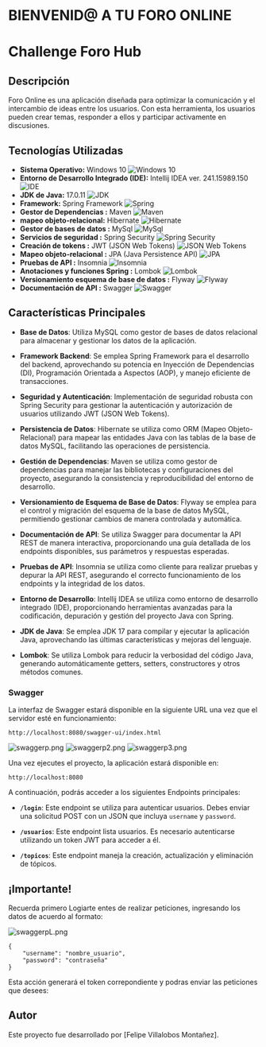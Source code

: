 # BIENVENID@ A TU FORO ONLINE 

# Challenge Foro Hub

## Descripción

Foro Online es una aplicación diseñada para optimizar la comunicación y el intercambio de ideas entre los usuarios. Con esta herramienta, los usuarios pueden crear temas, responder a ellos y participar activamente en discusiones.
## Tecnologías Utilizadas

- **Sistema Operativo:** Windows 10 ![Windows 10](img/LogoWindows10.png)
- **Entorno de Desarrollo Integrado (IDE):** Intellij IDEA ver. 241.15989.150 ![IDE](img/IDE.png)
- **JDK de Java:** 17.0.11 ![JDK](img/JDK.png)
- **Framework:** Spring Framework ![Spring](img/Spring.png)
- **Gestor de Dependencias :** Maven ![Maven](img/maven.png)
- **mapeo objeto-relacional:** Hibernate ![Hibernate](img/hibernate.png)
- **Gestor de bases de datos :** MySql ![MySql](img/MYSQL.png)
- **Servicios de seguridad :** Spring Security  ![Spring Security ](img/spring_security.png)
- **Creación de tokens :** JWT (JSON Web Tokens) ![JSON Web Tokens](img/JWT.png)
- **Mapeo objeto-relacional :** JPA (Java Persistence API) ![JPA](img/JPA.png)
- **Pruebas de API :** Insomnia ![Insomnia](img/insomnia.jpg)
- **Anotaciones y funciones Spring :** Lombok ![Lombok](img/lombok.png)
- **Versionamiento esquema de base de datos :** Flyway ![Flyway](img/Flyway_logo.svg.png)
- **Documentación de API :** Swagger ![Swagger](img/Swagger.png)

## Características Principales

- **Base de Datos**: Utiliza MySQL como gestor de bases de datos relacional para almacenar y gestionar los datos de la aplicación.

- **Framework Backend**: Se emplea Spring Framework para el desarrollo del backend, aprovechando su potencia en Inyección de Dependencias (DI), Programación Orientada a Aspectos (AOP), y manejo eficiente de transacciones.

- **Seguridad y Autenticación**: Implementación de seguridad robusta con Spring Security para gestionar la autenticación y autorización de usuarios utilizando JWT (JSON Web Tokens).

- **Persistencia de Datos**: Hibernate se utiliza como ORM (Mapeo Objeto-Relacional) para mapear las entidades Java con las tablas de la base de datos MySQL, facilitando las operaciones de persistencia.

- **Gestión de Dependencias**: Maven se utiliza como gestor de dependencias para manejar las bibliotecas y configuraciones del proyecto, asegurando la consistencia y reproducibilidad del entorno de desarrollo.

- **Versionamiento de Esquema de Base de Datos**: Flyway se emplea para el control y migración del esquema de la base de datos MySQL, permitiendo gestionar cambios de manera controlada y automática.

- **Documentación de API**: Se utiliza Swagger para documentar la API REST de manera interactiva, proporcionando una guía detallada de los endpoints disponibles, sus parámetros y respuestas esperadas.

- **Pruebas de API**: Insomnia se utiliza como cliente para realizar pruebas y depurar la API REST, asegurando el correcto funcionamiento de los endpoints y la integridad de los datos.

- **Entorno de Desarrollo**: Intellij IDEA se utiliza como entorno de desarrollo integrado (IDE), proporcionando herramientas avanzadas para la codificación, depuración y gestión del proyecto Java con Spring.

- **JDK de Java**: Se emplea JDK 17 para compilar y ejecutar la aplicación Java, aprovechando las últimas características y mejoras del lenguaje.

- **Lombok**: Se utiliza Lombok para reducir la verbosidad del código Java, generando automáticamente getters, setters, constructores y otros métodos comunes.


### Swagger
La interfaz de Swagger estará disponible en la siguiente URL una vez que el servidor esté en funcionamiento:

```
http://localhost:8080/swagger-ui/index.html
```
![swaggerp.png](https://github.com/Felipe-Villalobos/Foro_HUb/blob/main/img/swaggerp.PNG?raw=true)
![swaggerp2.png](https://github.com/Felipe-Villalobos/Foro_HUb/blob/main/img/swaggerp2.PNG?raw=true)
![swaggerp3.png](https://github.com/Felipe-Villalobos/Foro_HUb/blob/main/img/swaggerp3.PNG?raw=true)

Una vez ejecutes el proyecto, la aplicación estará disponible en:
```
http://localhost:8080

```

A continuación, podrás acceder a los siguientes Endpoints principales:

- **`/login`**: Este endpoint se utiliza para autenticar usuarios. Debes enviar una solicitud POST con un JSON que incluya `username` y `password`.

- **`/usuarios`**: Este endpoint lista usuarios. Es necesario autenticarse utilizando un token JWT para acceder a él.

- **`/topicos`**: Este endpoint maneja la creación, actualización y eliminación de tópicos.

## ¡Importante!

Recuerda primero Logiarte entes de realizar peticiones, ingresando los datos de acuerdo al formato:

![swaggerpL.png](https://github.com/Felipe-Villalobos/Foro_HUb/blob/main/img/swaggerpL.PNG?raw=true)

```
{
    "username": "nombre_usuario",
    "password": "contraseña"
}
```
Esta acción generará el token correpondiente y podras enviar las peticiones que desees:


## Autor

Este proyecto fue desarrollado por [Felipe Villalobos Montañez].